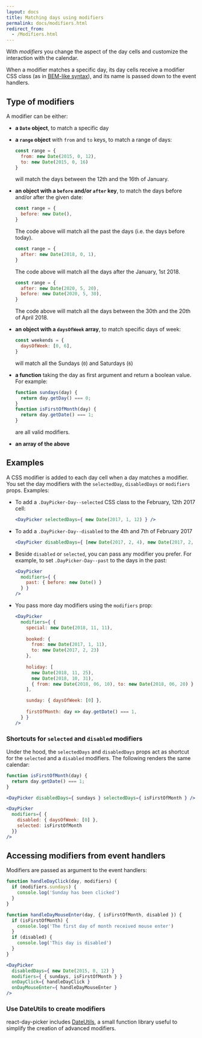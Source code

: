 ```yaml
---
layout: docs
title: Matching days using modifiers
permalink: docs/modifiers.html
redirect_from: 
  - /Modifiers.html
---
```


With _modifiers_ you change the aspect of the day cells and customize the interaction with the calendar. 

When a modifier matches a specific day, its day cells receive a modifier CSS class (as in [BEM-like syntax](https://css-tricks.com/bem-101/)), and its name is passed down to the event handlers.

## Type of modifiers

A modifier can be either:

- **a `Date` object**, to match a specific day
- **a `range` object** with `from` and `to` keys, to match a range of days:

  ```js
  const range = { 
    from: new Date(2015, 0, 12), 
    to: new Date(2015, 0, 16) 
  }
  ```
  will match the days between the 12th and the 16th of January.

- **an object with a `before` and/or `after` key**, to match the days before and/or after the given date:
  
  ```js
  const range = { 
    before: new Date(),
  }
  ```
  The code above will match all the past the days (i.e. the days before today).

  ```js
  const range = { 
    after: new Date(2018, 0, 1), 
  }
  ```

  The code above will match all the days after the January, 1st 2018.

  ```js
  const range = { 
    after: new Date(2020, 5, 20), 
    before: new Date(2020, 5, 30), 
  }
  ```

  The code above will match all the days between the 30th and the 20th of April 2018.

- **an object with a `daysOfWeek` array**, to match specific days of week:

  ```js
  const weekends = { 
    daysOfWeek: [0, 6],
  }
  ```

  will match all the Sundays (`0`) and Saturdays (`6`)

- **a function** taking the day as first argument and return a boolean value. For example:
  
  ```js
  function sundays(day) {
    return day.getDay() === 0;
  }
  function isFirstOfMonth(day) {
    return day.getDate() === 1;
  }
  ```
  are all valid modifiers.

- **an array of the above** 

## Examples

A CSS modifier is added to each day cell when a day matches a modifier. You set the day modifiers with the `selectedDay`, `disabledDays` or `modifiers` props. Examples:

* To add a `.DayPicker-Day--selected` CSS class to the February, 12th 2017 cell:

  ```jsx
  <DayPicker selectedDays={ new Date(2017, 1, 12) } />
  ```

* To add a `.DayPicker-Day--disabled` to the 4th and 7th of February 2017

  ```jsx
  <DayPicker disabledDays={ [new Date(2017, 2, 4), new Date(2017, 2, 7)] } />
  ```

* Beside `disabled` or `selected`, you can pass any modifier you prefer. For example, to set `.DayPicker-Day--past` to the days in the past:

  ```jsx
  <DayPicker 
    modifiers={ { 
      past: { before: new Date() } 
    } }
  />
  ```

* You pass more day modifiers using the `modifiers` prop:

  ```jsx
  <DayPicker 
    modifiers={ { 
      special: new Date(2018, 11, 11),
      
      booked: { 
        from: new Date(2017, 1, 11), 
        to: new Date(2017, 2, 23) 
      },
      
      holiday: [
        new Date(2018, 11, 25), 
        new Date(2018, 10, 31),
        { from: new Date(2018, 06, 10), to: new Date(2018, 06, 20) }
      ],

      sunday: { daysOfWeek: [0] }, 
      
      firstOfMonth: day => day.getDate() === 1,
    } }
  />
  ```

### Shortcuts for `selected` and `disabled` modifiers

Under the hood, the `selectedDays` and `disabledDays` props act as shortcut for the `selected` and a `disabled` modifiers. The following renders the same calendar:

```jsx
function isFirstOfMonth(day) {
  return day.getDate() === 1;
}

<DayPicker disabledDays={ sundays } selectedDays={ isFirstOfMonth } />

<DayPicker 
  modifiers={ { 
    disabled: { daysOfWeek: [0] }, 
    selected: isFirstOfMonth 
  }} 
/>
```

## Accessing modifiers from event handlers

Modifiers are passed as argument to the event handlers:

```jsx
function handleDayClick(day, modifiers) {
  if (modifiers.sundays) {
    console.log('Sunday has been clicked')
  }
}

function handleDayMouseEnter(day, { isFirstOfMonth, disabled }) {
  if (isFirstOfMonth) {
    console.log('The first day of month received mouse enter')
  }
  if (disabled) {
    console.log('This day is disabled')
  }
}

<DayPicker
  disabledDays={ new Date(2015, 0, 12) }
  modifiers={ { sundays, isFirstOfMonth } }
  onDayClick={ handleDayClick }
  onDayMouseEnter={ handleDayMouseEnter }
/>
```

### Use DateUtils to create modifiers

react-day-picker includes [DateUtils](utils-date.md), a small function library useful to simplify the creation of advanced modifiers.

